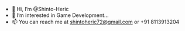 - 👋 Hi, I’m @Shinto-Heric
- 👀 I’m interested in Game Development...
- 📫 You can reach me at shintoheric72@gmail.com  or +91 8113913204

<!---
Shinto-Heric/Shinto-Heric is a ✨ special ✨ repository because its `README.md` (this file) appears on your GitHub profile.
You can click the Preview link to take a look at your changes.
--->
